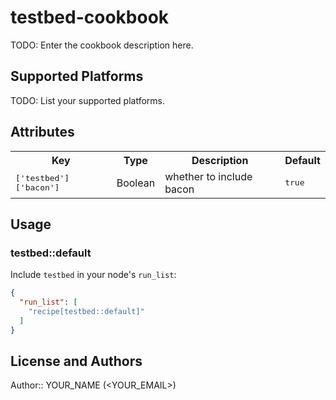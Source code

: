 # testbed-cookbook

TODO: Enter the cookbook description here.

## Supported Platforms

TODO: List your supported platforms.

## Attributes

<table>
  <tr>
    <th>Key</th>
    <th>Type</th>
    <th>Description</th>
    <th>Default</th>
  </tr>
  <tr>
    <td><tt>['testbed']['bacon']</tt></td>
    <td>Boolean</td>
    <td>whether to include bacon</td>
    <td><tt>true</tt></td>
  </tr>
</table>

## Usage

### testbed::default

Include `testbed` in your node's `run_list`:

```json
{
  "run_list": [
    "recipe[testbed::default]"
  ]
}
```

## License and Authors

Author:: YOUR_NAME (<YOUR_EMAIL>)
